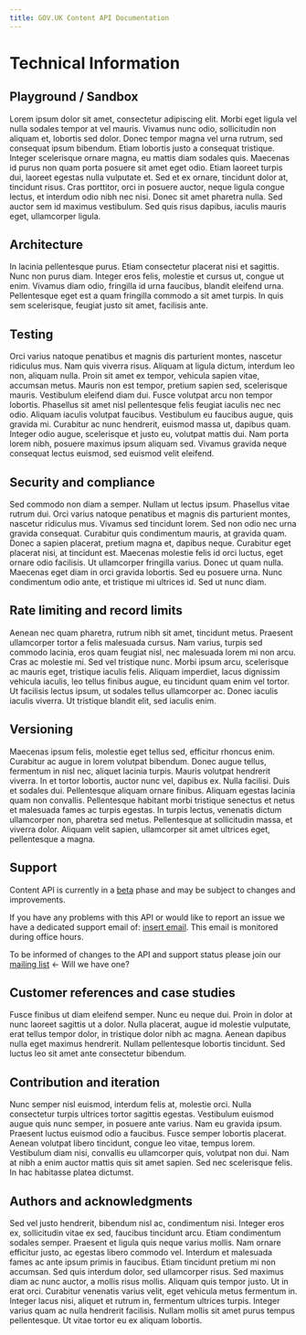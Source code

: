 ```yaml
---
title: GOV.UK Content API Documentation
---
```


# Technical Information

## Playground / Sandbox

Lorem ipsum dolor sit amet, consectetur adipiscing elit. Morbi eget ligula vel nulla sodales tempor at vel mauris. Vivamus nunc odio, sollicitudin non aliquam et, lobortis sed dolor. Donec tempor magna vel urna rutrum, sed consequat ipsum bibendum. Etiam lobortis justo a consequat tristique. Integer scelerisque ornare magna, eu mattis diam sodales quis. Maecenas id purus non quam porta posuere sit amet eget odio. Etiam laoreet turpis dui, laoreet egestas nulla vulputate et. Sed et ex ornare, tincidunt dolor at, tincidunt risus. Cras porttitor, orci in posuere auctor, neque ligula congue lectus, et interdum odio nibh nec nisi. Donec sit amet pharetra nulla. Sed auctor sem id maximus vestibulum. Sed quis risus dapibus, iaculis mauris eget, ullamcorper ligula.

## Architecture

In lacinia pellentesque purus. Etiam consectetur placerat nisi et sagittis. Nunc non purus diam. Integer eros felis, molestie et cursus ut, congue ut enim. Vivamus diam odio, fringilla id urna faucibus, blandit eleifend urna. Pellentesque eget est a quam fringilla commodo a sit amet turpis. In quis sem scelerisque, feugiat justo sit amet, facilisis ante.

## Testing

Orci varius natoque penatibus et magnis dis parturient montes, nascetur ridiculus mus. Nam quis viverra risus. Aliquam at ligula dictum, interdum leo non, aliquam nulla. Proin sit amet ex tempor, vehicula sapien vitae, accumsan metus. Mauris non est tempor, pretium sapien sed, scelerisque mauris. Vestibulum eleifend diam dui. Fusce volutpat arcu non tempor lobortis. Phasellus sit amet nisl pellentesque felis feugiat iaculis nec nec odio. Aliquam iaculis volutpat faucibus. Vestibulum eu faucibus augue, quis gravida mi. Curabitur ac nunc hendrerit, euismod massa ut, dapibus quam. Integer odio augue, scelerisque et justo eu, volutpat mattis dui. Nam porta lorem nibh, posuere maximus ipsum aliquam sed. Vivamus gravida neque consequat lectus euismod, sed euismod velit eleifend.

## Security and compliance

Sed commodo non diam a semper. Nullam ut lectus ipsum. Phasellus vitae rutrum dui. Orci varius natoque penatibus et magnis dis parturient montes, nascetur ridiculus mus. Vivamus sed tincidunt lorem. Sed non odio nec urna gravida consequat. Curabitur quis condimentum mauris, at gravida quam. Donec a sapien placerat, pretium magna et, dapibus neque. Curabitur eget placerat nisi, at tincidunt est. Maecenas molestie felis id orci luctus, eget ornare odio facilisis. Ut ullamcorper fringilla varius. Donec ut quam nulla. Maecenas eget diam in orci gravida lobortis. Sed eu posuere urna. Nunc condimentum odio ante, et tristique mi ultrices id. Sed ut nunc diam.

## Rate limiting and record limits

Aenean nec quam pharetra, rutrum nibh sit amet, tincidunt metus. Praesent ullamcorper tortor a felis malesuada cursus. Nam varius, turpis sed commodo lacinia, eros quam feugiat nisl, nec malesuada lorem mi non arcu. Cras ac molestie mi. Sed vel tristique nunc. Morbi ipsum arcu, scelerisque ac mauris eget, tristique iaculis felis. Aliquam imperdiet, lacus dignissim vehicula iaculis, leo tellus finibus augue, eu tincidunt quam enim vel tortor. Ut facilisis lectus ipsum, ut sodales tellus ullamcorper ac. Donec iaculis iaculis viverra. Ut tristique blandit elit, sed iaculis enim.

## Versioning

Maecenas ipsum felis, molestie eget tellus sed, efficitur rhoncus enim. Curabitur ac augue in lorem volutpat bibendum. Donec augue tellus, fermentum in nisl nec, aliquet lacinia turpis. Mauris volutpat hendrerit viverra. In et tortor lobortis, auctor nunc vel, dapibus ex. Nulla facilisi. Duis et sodales dui. Pellentesque aliquam ornare finibus. Aliquam egestas lacinia quam non convallis. Pellentesque habitant morbi tristique senectus et netus et malesuada fames ac turpis egestas. In turpis lectus, venenatis dictum ullamcorper non, pharetra sed metus. Pellentesque at sollicitudin massa, et viverra dolor. Aliquam velit sapien, ullamcorper sit amet ultrices eget, pellentesque a magna.

## Support

Content API is currently in a [beta](https://www.gov.uk/help/beta) phase and may
be subject to changes and improvements.

If you have any problems with this API or would like to report an issue we have
a dedicated support email of: [insert email](#). This email is monitored during
office hours.

To be informed of changes to the API and support status please join our
[mailing list](#) <- Will we have one?

## Customer references and case studies

Fusce finibus ut diam eleifend semper. Nunc eu neque dui. Proin in dolor at nunc laoreet sagittis ut a dolor. Nulla placerat, augue id molestie vulputate, erat tellus tempor dolor, in tristique dolor nibh ac magna. Aenean dapibus nulla eget maximus hendrerit. Nullam pellentesque lobortis tincidunt. Sed luctus leo sit amet ante consectetur bibendum.

## Contribution and iteration

Nunc semper nisl euismod, interdum felis at, molestie orci. Nulla consectetur turpis ultrices tortor sagittis egestas. Vestibulum euismod augue quis nunc semper, in posuere ante varius. Nam eu gravida ipsum. Praesent luctus euismod odio a faucibus. Fusce semper lobortis placerat. Aenean volutpat libero tincidunt, congue leo vitae, tempus lorem. Vestibulum diam nisi, convallis eu ullamcorper quis, volutpat non dui. Nam at nibh a enim auctor mattis quis sit amet sapien. Sed nec scelerisque felis. In hac habitasse platea dictumst.

## Authors and acknowledgments

Sed vel justo hendrerit, bibendum nisl ac, condimentum nisi. Integer eros ex, sollicitudin vitae ex sed, faucibus tincidunt arcu. Etiam condimentum sodales semper. Praesent et ligula quis neque varius mollis. Nam ornare efficitur justo, ac egestas libero commodo vel. Interdum et malesuada fames ac ante ipsum primis in faucibus. Etiam tincidunt pretium mi non accumsan. Sed quis interdum dolor, sed ullamcorper risus. Sed maximus diam ac nunc auctor, a mollis risus mollis. Aliquam quis tempor justo. Ut in erat orci. Curabitur venenatis varius velit, eget vehicula metus fermentum in. Integer lacus nisi, aliquet et rutrum in, fermentum ultrices turpis. Integer varius quam ac nulla hendrerit facilisis. Nullam mollis sit amet purus tempus pellentesque. Ut vitae tortor eu ex aliquam lobortis.
